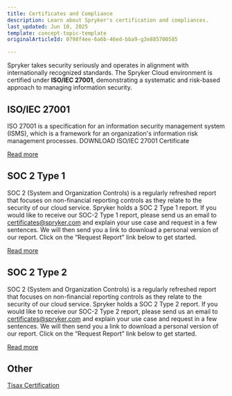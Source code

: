 ```yaml
---
title: Certificates and Compliance
description: Learn about Spryker's certification and compliances.
last_updated: Jun 10, 2025
template: concept-topic-template
originalArticleId: 0798f4ee-6a6b-46ed-bba9-g3e885700585

---
```


Spryker takes security seriously and operates in alignment with internationally recognized standards. The Spryker Cloud environment is certified under **ISO/IEC 27001**, demonstrating a systematic and risk-based approach to managing information security.

## ISO/IEC 27001
ISO 27001 is a specification for an information security management system (ISMS), which is a framework for an organization's information risk management processes. DOWNLOAD ISO/IEC 27001 Certificate

[Read more](https://spryker.com/about-us/trust-security/)

## SOC 2 Type 1
SOC 2 (System and Organization Controls) is a regularly refreshed report that focuses on non-financial reporting controls as they relate to the security of our cloud service. Spryker holds a SOC 2 Type 1 report. If you would like to receive our SOC-2 Type 1 report, please send us an email to certificates@spryker.com and explain your use case and request in a few sentences. We will then send you a link to download a personal version of our report. Click on the “Request Report” link below to get started.

[Read more](https://spryker.com/about-us/trust-security/)

## SOC 2 Type 2
SOC 2 (System and Organization Controls) is a regularly refreshed report that focuses on non-financial reporting controls as they relate to the security of our cloud service. Spryker holds a SOC 2 Type 2 report. If you would like to receive our SOC-2 Type 2 report, please send us an email to certificates@spryker.com and explain your use case and request in a few sentences. We will then send you a link to download a personal version of our report. Click on the “Request Report” link below to get started.

[Read more](https://spryker.com/about-us/trust-security/)

## Other
[Tisax Certification](/docs/about/all/certificates-and-compliance/tisax-certification.html)
